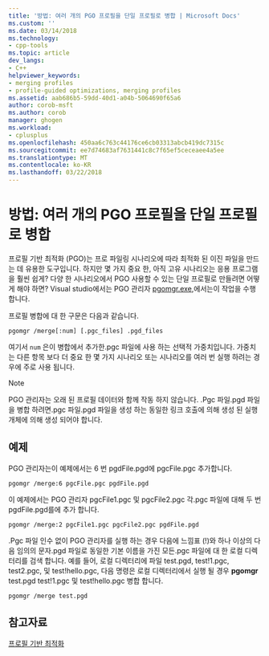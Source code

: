 ```yaml
---
title: '방법: 여러 개의 PGO 프로필을 단일 프로필로 병합 | Microsoft Docs'
ms.custom: ''
ms.date: 03/14/2018
ms.technology:
- cpp-tools
ms.topic: article
dev_langs:
- C++
helpviewer_keywords:
- merging profiles
- profile-guided optimizations, merging profiles
ms.assetid: aab686b5-59dd-40d1-a04b-5064690f65a6
author: corob-msft
ms.author: corob
manager: ghogen
ms.workload:
- cplusplus
ms.openlocfilehash: 450aa6c763c44176ce6cb03313abcb419dc7315c
ms.sourcegitcommit: ee7d74683af7631441c8c7f65ef5ceceaee4a5ee
ms.translationtype: MT
ms.contentlocale: ko-KR
ms.lasthandoff: 03/22/2018
---
```

# <a name="how-to-merge-multiple-pgo-profiles-into-a-single-profile"></a>방법: 여러 개의 PGO 프로필을 단일 프로필로 병합

프로필 기반 최적화 (PGO)는 프로 파일링 시나리오에 따라 최적화 된 이진 파일을 만드는 데 유용한 도구입니다. 하지만 몇 가지 중요 한, 아직 고유 시나리오는 응용 프로그램을 훨씬 쉽게? 다양 한 시나리오에서 PGO 사용할 수 있는 단일 프로필로 만들려면 어떻게 해야 하면? Visual studio에서는 PGO 관리자 [pgomgr.exe](pgomgr.md),에서는이 작업을 수행 합니다.

프로필 병합에 대 한 구문은 다음과 같습니다.

`pgomgr /merge[:num] [.pgc_files] .pgd_files`

여기서 `num` 은이 병합에서 추가한.pgc 파일에 사용 하는 선택적 가중치입니다. 가중치는 다른 항목 보다 더 중요 한 몇 가지 시나리오 또는 시나리오를 여러 번 실행 하려는 경우에 주로 사용 됩니다.

> [!NOTE]
> PGO 관리자는 오래 된 프로필 데이터와 함께 작동 하지 않습니다. .Pgc 파일.pgd 파일을 병합 하려면.pgc 파일.pgd 파일을 생성 하는 동일한 링크 호출에 의해 생성 된 실행 개체에 의해 생성 되어야 합니다.

## <a name="examples"></a>예제

PGO 관리자는이 예제에서는 6 번 pgdFile.pgd에 pgcFile.pgc 추가합니다.

`pgomgr /merge:6 pgcFile.pgc pgdFile.pgd`

이 예제에서는 PGO 관리자 pgcFile1.pgc 및 pgcFile2.pgc 각.pgc 파일에 대해 두 번 pgdFile.pgd를에 추가 합니다.

`pgomgr /merge:2 pgcFile1.pgc pgcFile2.pgc pgdFile.pgd`

.Pgc 파일 인수 없이 PGO 관리자를 실행 하는 경우 다음에 느낌표 (!)와 하나 이상의 다음 임의의 문자.pgd 파일로 동일한 기본 이름을 가진 모든.pgc 파일에 대 한 로컬 디렉터리를 검색 합니다. 예를 들어, 로컬 디렉터리에 파일 test.pgd, test!1.pgc, test2.pgc, 및 test!hello.pgc, 다음 명령은 로컬 디렉터리에서 실행 될 경우 **pgomgr** test.pgd test!1.pgc 및 test!hello.pgc 병합 합니다.

`pgomgr /merge test.pgd`

## <a name="see-also"></a>참고자료

[프로필 기반 최적화](../../build/reference/profile-guided-optimizations.md)
